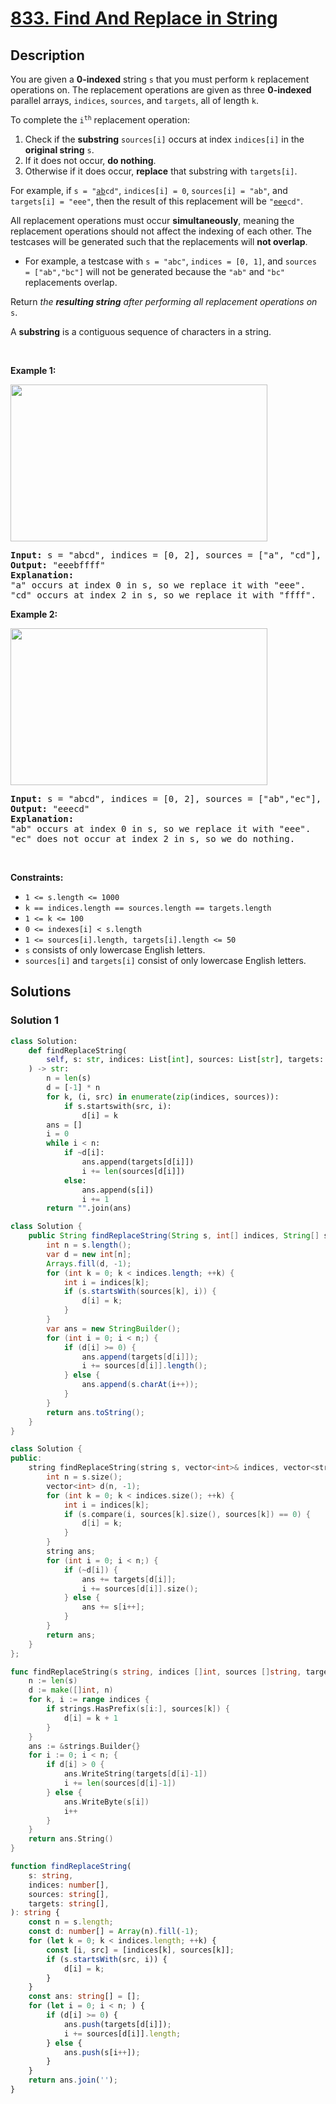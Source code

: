 # [833. Find And Replace in String](https://leetcode.com/problems/find-and-replace-in-string)


## Description

<p>You are given a <strong>0-indexed</strong> string <code>s</code> that you must perform <code>k</code> replacement operations on. The replacement operations are given as three <strong>0-indexed</strong> parallel arrays, <code>indices</code>, <code>sources</code>, and <code>targets</code>, all of length <code>k</code>.</p>

<p>To complete the <code>i<sup>th</sup></code> replacement operation:</p>

<ol>
	<li>Check if the <strong>substring</strong> <code>sources[i]</code> occurs at index <code>indices[i]</code> in the <strong>original string</strong> <code>s</code>.</li>
	<li>If it does not occur, <strong>do nothing</strong>.</li>
	<li>Otherwise if it does occur, <strong>replace</strong> that substring with <code>targets[i]</code>.</li>
</ol>

<p>For example, if <code>s = &quot;<u>ab</u>cd&quot;</code>, <code>indices[i] = 0</code>, <code>sources[i] = &quot;ab&quot;</code>, and <code>targets[i] = &quot;eee&quot;</code>, then the result of this replacement will be <code>&quot;<u>eee</u>cd&quot;</code>.</p>

<p>All replacement operations must occur <strong>simultaneously</strong>, meaning the replacement operations should not affect the indexing of each other. The testcases will be generated such that the replacements will <strong>not overlap</strong>.</p>

<ul>
	<li>For example, a testcase with <code>s = &quot;abc&quot;</code>, <code>indices = [0, 1]</code>, and <code>sources = [&quot;ab&quot;,&quot;bc&quot;]</code> will not be generated because the <code>&quot;ab&quot;</code> and <code>&quot;bc&quot;</code> replacements overlap.</li>
</ul>

<p>Return <em>the <strong>resulting string</strong> after performing all replacement operations on </em><code>s</code>.</p>

<p>A <strong>substring</strong> is a contiguous sequence of characters in a string.</p>

<p>&nbsp;</p>
<p><strong class="example">Example 1:</strong></p>
<img alt="" src="https://spcdn.pages.dev/leetcode/problems/0833.Find%20And%20Replace%20in%20String/images/833-ex1.png" style="width: 411px; height: 251px;" />
<pre>
<strong>Input:</strong> s = &quot;abcd&quot;, indices = [0, 2], sources = [&quot;a&quot;, &quot;cd&quot;], targets = [&quot;eee&quot;, &quot;ffff&quot;]
<strong>Output:</strong> &quot;eeebffff&quot;
<strong>Explanation:</strong>
&quot;a&quot; occurs at index 0 in s, so we replace it with &quot;eee&quot;.
&quot;cd&quot; occurs at index 2 in s, so we replace it with &quot;ffff&quot;.
</pre>

<p><strong class="example">Example 2:</strong></p>
<img alt="" src="https://spcdn.pages.dev/leetcode/problems/0833.Find%20And%20Replace%20in%20String/images/833-ex2-1.png" style="width: 411px; height: 251px;" />
<pre>
<strong>Input:</strong> s = &quot;abcd&quot;, indices = [0, 2], sources = [&quot;ab&quot;,&quot;ec&quot;], targets = [&quot;eee&quot;,&quot;ffff&quot;]
<strong>Output:</strong> &quot;eeecd&quot;
<strong>Explanation:</strong>
&quot;ab&quot; occurs at index 0 in s, so we replace it with &quot;eee&quot;.
&quot;ec&quot; does not occur at index 2 in s, so we do nothing.
</pre>

<p>&nbsp;</p>
<p><strong>Constraints:</strong></p>

<ul>
	<li><code>1 &lt;= s.length &lt;= 1000</code></li>
	<li><code>k == indices.length == sources.length == targets.length</code></li>
	<li><code>1 &lt;= k &lt;= 100</code></li>
	<li><code>0 &lt;= indexes[i] &lt; s.length</code></li>
	<li><code>1 &lt;= sources[i].length, targets[i].length &lt;= 50</code></li>
	<li><code>s</code> consists of only lowercase English letters.</li>
	<li><code>sources[i]</code> and <code>targets[i]</code> consist of only lowercase English letters.</li>
</ul>

## Solutions

### Solution 1

<!-- tabs:start -->

```python
class Solution:
    def findReplaceString(
        self, s: str, indices: List[int], sources: List[str], targets: List[str]
    ) -> str:
        n = len(s)
        d = [-1] * n
        for k, (i, src) in enumerate(zip(indices, sources)):
            if s.startswith(src, i):
                d[i] = k
        ans = []
        i = 0
        while i < n:
            if ~d[i]:
                ans.append(targets[d[i]])
                i += len(sources[d[i]])
            else:
                ans.append(s[i])
                i += 1
        return "".join(ans)
```

```java
class Solution {
    public String findReplaceString(String s, int[] indices, String[] sources, String[] targets) {
        int n = s.length();
        var d = new int[n];
        Arrays.fill(d, -1);
        for (int k = 0; k < indices.length; ++k) {
            int i = indices[k];
            if (s.startsWith(sources[k], i)) {
                d[i] = k;
            }
        }
        var ans = new StringBuilder();
        for (int i = 0; i < n;) {
            if (d[i] >= 0) {
                ans.append(targets[d[i]]);
                i += sources[d[i]].length();
            } else {
                ans.append(s.charAt(i++));
            }
        }
        return ans.toString();
    }
}
```

```cpp
class Solution {
public:
    string findReplaceString(string s, vector<int>& indices, vector<string>& sources, vector<string>& targets) {
        int n = s.size();
        vector<int> d(n, -1);
        for (int k = 0; k < indices.size(); ++k) {
            int i = indices[k];
            if (s.compare(i, sources[k].size(), sources[k]) == 0) {
                d[i] = k;
            }
        }
        string ans;
        for (int i = 0; i < n;) {
            if (~d[i]) {
                ans += targets[d[i]];
                i += sources[d[i]].size();
            } else {
                ans += s[i++];
            }
        }
        return ans;
    }
};
```

```go
func findReplaceString(s string, indices []int, sources []string, targets []string) string {
	n := len(s)
	d := make([]int, n)
	for k, i := range indices {
		if strings.HasPrefix(s[i:], sources[k]) {
			d[i] = k + 1
		}
	}
	ans := &strings.Builder{}
	for i := 0; i < n; {
		if d[i] > 0 {
			ans.WriteString(targets[d[i]-1])
			i += len(sources[d[i]-1])
		} else {
			ans.WriteByte(s[i])
			i++
		}
	}
	return ans.String()
}
```

```ts
function findReplaceString(
    s: string,
    indices: number[],
    sources: string[],
    targets: string[],
): string {
    const n = s.length;
    const d: number[] = Array(n).fill(-1);
    for (let k = 0; k < indices.length; ++k) {
        const [i, src] = [indices[k], sources[k]];
        if (s.startsWith(src, i)) {
            d[i] = k;
        }
    }
    const ans: string[] = [];
    for (let i = 0; i < n; ) {
        if (d[i] >= 0) {
            ans.push(targets[d[i]]);
            i += sources[d[i]].length;
        } else {
            ans.push(s[i++]);
        }
    }
    return ans.join('');
}
```

<!-- tabs:end -->

<!-- end -->
